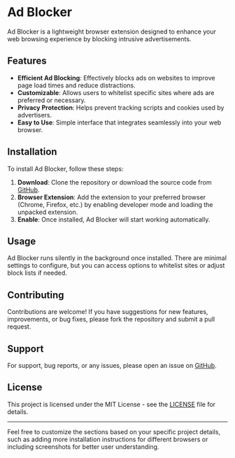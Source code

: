# Ad Blocker

Ad Blocker is a lightweight browser extension designed to enhance your web browsing experience by blocking intrusive advertisements.

## Features

- **Efficient Ad Blocking**: Effectively blocks ads on websites to improve page load times and reduce distractions.
- **Customizable**: Allows users to whitelist specific sites where ads are preferred or necessary.
- **Privacy Protection**: Helps prevent tracking scripts and cookies used by advertisers.
- **Easy to Use**: Simple interface that integrates seamlessly into your web browser.

## Installation

To install Ad Blocker, follow these steps:

1. **Download**: Clone the repository or download the source code from [GitHub](https://github.com/piyushh2002/ad-blocker).
2. **Browser Extension**: Add the extension to your preferred browser (Chrome, Firefox, etc.) by enabling developer mode and loading the unpacked extension.
3. **Enable**: Once installed, Ad Blocker will start working automatically.

## Usage

Ad Blocker runs silently in the background once installed. There are minimal settings to configure, but you can access options to whitelist sites or adjust block lists if needed.

## Contributing

Contributions are welcome! If you have suggestions for new features, improvements, or bug fixes, please fork the repository and submit a pull request.

## Support

For support, bug reports, or any issues, please open an issue on [GitHub](https://github.com/piyushh2002/ad-blocker/issues).

## License

This project is licensed under the MIT License - see the [LICENSE](LICENSE) file for details.

---

Feel free to customize the sections based on your specific project details, such as adding more installation instructions for different browsers or including screenshots for better user understanding.

